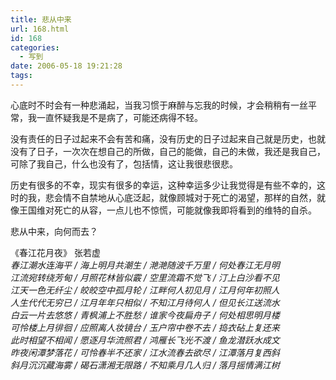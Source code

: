 ```yaml
---
title: 悲从中来
url: 168.html
id: 168
categories:
  - 写到
date: 2006-05-18 19:21:28
tags:
---
```


心底时不时会有一种悲涌起，当我习惯于麻醉与忘我的时候，才会稍稍有一丝平常，我一直怀疑我是不是病了，可能还病得不轻。  
  
没有责任的日子过起来不会有苦和痛，没有历史的日子过起来自己就是历史，也就没有了日子，一次次在想自己的所做，自己的能做，自己的未做，我还是我自己，可除了我自己，什么也没有了，包括情，这让我很悲很悲。  
  
历史有很多的不幸，现实有很多的幸运，这种幸运多少让我觉得是有些不幸的，这时的我，悲会情不自禁地从心底泛起，就像顾城对于死亡的渴望，那样的自然，就像王国维对死亡的从容，一点儿也不惊慌，可能就像我即将看到的维特的自杀。  
  
悲从中来，向何而去？  
  
  
《春江花月夜》 张若虚  
_春江潮水连海平 / 海上明月共潮生 / 滟滟随波千万里 / 何处春江无月明  
江流宛转绕芳甸 / 月照花林皆似霰 / 空里流霜不觉飞 / 汀上白沙看不见  
江天一色无纤尘 / 皎皎空中孤月轮 / 江畔何人初见月 / 江月何年初照人  
人生代代无穷已 / 江月年年只相似 / 不知江月待何人 / 但见长江送流水  
白云一片去悠悠 / 青枫浦上不胜愁 / 谁家今夜扁舟子 / 何处相思明月楼  
可怜楼上月徘徊 / 应照离人妆镜台 / 玉户帘中卷不去 / 捣衣砧上复还来  
此时相望不相闻 / 愿逐月华流照君 / 鸿雁长飞光不渡 / 鱼龙潜跃水成文  
昨夜闲潭梦落花 / 可怜春半不还家 / 江水流春去欲尽 / 江潭落月复西斜  
斜月沉沉藏海雾 / 碣石潇湘无限路 / 不知乘月几人归 / 落月摇情满江树_